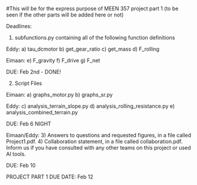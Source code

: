 #This will be for the express purpose of MEEN 357 project part 1 (to be seen if the other parts will be added here or not)

Deadlines:

1) subfunctions.py containing all of the following function definitions


Eddy:
a) tau_dcmotor
b) get_gear_ratio
c) get_mass
d) F_rolling

Eimaan:
e) F_gravity
f) F_drive
g) F_net

DUE: Feb 2nd  - DONE!


2) Script Files

Eimaan:
a) graphs_motor.py
b) graphs_sr.py

Eddy:
c) analysis_terrain_slope.py
d) analysis_rolling_resistance.py
e) analysis_combined_terrain.py

DUE: Feb 6 NIGHT

Eimaan/Eddy:
3) Answers to questions and requested figures, in a file called Project1.pdf.
4) Collaboration statement, in a file called collaboration.pdf. Inform us if you
have consulted with any other teams on this project or used AI tools.

DUE: Feb 10



PROJECT PART 1 DUE DATE: Feb 12
